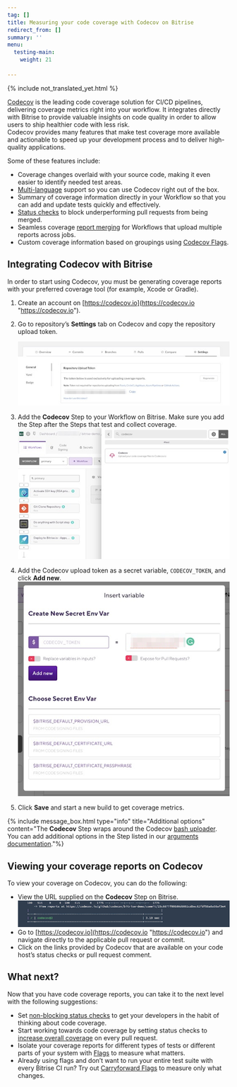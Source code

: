 ```yaml
---
tag: []
title: Measuring your code coverage with Codecov on Bitrise
redirect_from: []
summary: ''
menu:
  testing-main:
    weight: 21

---
```

{% include not_translated_yet.html %}

[Codecov](https://about.codecov.io/product/features/) is the leading code coverage solution for CI/CD pipelines, delivering coverage metrics right into your workflow. It integrates directly with Bitrise to provide valuable insights on code quality in order to allow users to ship healthier code with less risk.  
Codecov provides many features that make test coverage more available and actionable to speed up your development process and to deliver high-quality applications.

Some of these features include:

* Coverage changes overlaid with your source code, making it even easier to identify needed test areas.
* [Multi-language](https://about.codecov.io/product/features/#multi-lang-multi-ci-cd) support so you can use Codecov right out of the box.
* Summary of coverage information directly in your Workflow so that you can add and update tests quickly and effectively.
* [Status checks](https://docs.codecov.io/docs/commit-status) to block underperforming pull requests from being merged.
* Seamless coverage [report merging](https://docs.codecov.io/docs/merging-reports) for Workflows that upload multiple reports across jobs.
* Custom coverage information based on groupings using [Codecov Flags](https://docs.codecov.io/docs/flags).

## Integrating Codecov with Bitrise

In order to start using Codecov, you must be generating coverage reports with your preferred coverage tool (for example, Xcode or Gradle).

1. Create an account on [https://codecov.io](https://codecov.io "https://codecov.io").
2. Go to repository’s **Settings** tab on Codecov and copy the repository upload token.

   ![](/img/pic1.jpg)
3. Add the **Codecov** Step to your Workflow on Bitrise. Make sure you add the Step after the Steps that test and collect coverage.![](/img/pic2.jpg)
4. Add the Codecov upload token as a secret variable, `CODECOV_TOKEN`, and click **Add new**.![](/img/pic3.jpg)
5. Click **Save** and start a new build to get coverage metrics.

{% include message_box.html type="info" title="Additional options" content="The **Codecov** Step wraps around the Codecov [bash uploader](https://docs.codecov.io/docs/about-the-codecov-bash-uploader). You can add additional options in the Step listed in our [arguments documentation](https://docs.codecov.io/docs/about-the-codecov-bash-uploader#arguments)."%}

## Viewing your coverage reports on Codecov

To view your coverage on Codecov, you can do the following:

* View the URL supplied on the **Codecov** Step on Bitrise.![](/img/pic4.png)
* Go to [https://codecov.io](https://codecov.io "https://codecov.io") and navigate directly to the applicable pull request or commit.
* Click on the links provided by Codecov that are available on your code host’s status checks or pull request comment.

## What next?

Now that you have code coverage reports, you can take it to the next level with the following suggestions:

* Set [non-blocking status checks](https://docs.codecov.io/docs/common-recipe-list#set-non-blocking-status-checks) to get your developers in the habit of thinking about code coverage.
* Start working towards code coverage by setting status checks to [increase overall coverage](https://docs.codecov.io/docs/common-recipe-list#increase-overall-coverage-on-each-pull-request) on every pull request.
* Isolate your coverage reports for different types of tests or different parts of your system with [Flags](https://docs.codecov.io/docs/flags) to measure what matters.
* Already using flags and don’t want to run your entire test suite with every Bitrise CI run? Try out [Carryforward Flags](https://docs.codecov.io/docs/carryforward-flags) to measure only what changes.
